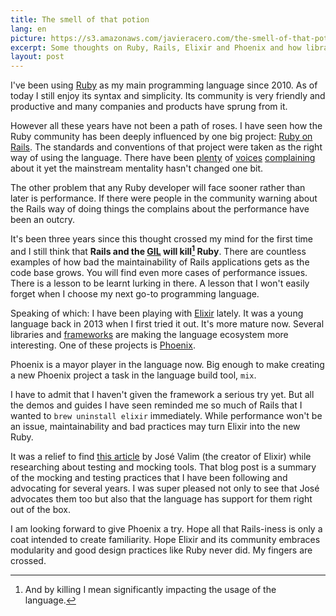 ```yaml
---
title: The smell of that potion
lang: en
picture: https://s3.amazonaws.com/javieracero.com/the-smell-of-that-potion.jpg
excerpt: Some thoughts on Ruby, Rails, Elixir and Phoenix and how libraries, frameworks and communities influence the practices and the sustainability of languages.
layout: post
---
```


I've been using [Ruby](https://www.ruby-lang.org) as my main programming language since 2010. As of today I still enjoy its syntax and simplicity. Its community is very friendly and productive and many companies and products have sprung from it.

However all these years have not been a path of roses. I have seen how the Ruby community has been deeply influenced by one big project: [Ruby on Rails](http://rubyonrails.org/). The standards and conventions of that project were taken as the right way of using the language. There have been [plenty](http://blog.steveklabnik.com/posts/2011-12-30-active-record-considered-harmful) of [voices](http://confreaks.tv/videos/goruco2012-hexagonal-rails) [complaining](http://solnic.eu/2015/06/06/cutting-corners-or-why-rails-may-kill-ruby.html) about it yet the mainstream mentality hasn't changed one bit.

The other problem that any Ruby developer will face sooner rather than later is performance. If there were people in the community warning about the Rails way of doing things the complains about the performance have been an outcry.

It's been three years since this thought crossed my mind for the first time and I still think that **Rails and the [GIL](https://en.wikipedia.org/wiki/Global_interpreter_lock) will kill[^C1_1] Ruby**. There are countless examples of how bad the maintainability of Rails applications gets as the code base grows. You will find even more cases of performance issues. There is a lesson to be learnt lurking in there. A lesson that I won't easily forget when I choose my next go-to programming language.

[^C1_1]: And by killing I mean significantly impacting the usage of the language.


Speaking of which: I have been playing with [Elixir](http://elixir-lang.org) lately. It was a young language back in 2013 when I first tried it out. It's more mature now. Several libraries and [frameworks](http://www.catonmat.net/blog/frameworks-dont-make-sense/) are making the language ecosystem more interesting. One of these projects is [Phoenix](http://www.phoenixframework.org/).

Phoenix is a mayor player in the language now. Big enough to make creating a new Phoenix project a task in the language build tool, `mix`.

I have to admit that I haven't given the framework a serious try yet. But all the demos and guides I have seen reminded me so much of Rails that I wanted to `brew uninstall elixir` immediately. While performance won't be an issue, maintainability and bad practices may turn Elixir into the new Ruby.

It was a relief to find [this article](http://blog.plataformatec.com.br/2015/10/mocks-and-explicit-contracts/) by José Valim (the creator of Elixir) while researching about testing and mocking tools. That blog post is a summary of the mocking and testing practices that I have been following and advocating for several years. I was super pleased not only to see that José advocates them too but also that the language has support for them right out of the box.

I am looking forward to give Phoenix a try. Hope all that Rails-iness is only a coat intended to create familiarity. Hope Elixir and its community embraces modularity and good design practices like Ruby never did. My fingers are crossed.
